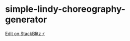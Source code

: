 # simple-lindy-choreography-generator

[Edit on StackBlitz ⚡️](https://stackblitz.com/edit/simple-lindy-choreography-generator)
